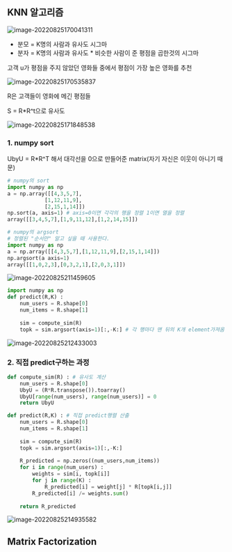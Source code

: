 ## KNN 알고리즘

![image-20220825170041311](C:\Users\kiki2\AppData\Roaming\Typora\typora-user-images\image-20220825170041311.png)

* 분모 = K명의 사람과 유사도 시그마
* 분자 = K명의 사람과 유사도 * 비슷한 사람이 준 평점을 곱한것의 시그마

고객 u가 평점을 주지 않았던 영화들 중에서 평점이 가장 높은 영화를 추천

![image-20220825170535837](C:\Users\kiki2\AppData\Roaming\Typora\typora-user-images\image-20220825170535837.png)

R은 고객들이 영화에 메긴 평점들

S = R*R^t으로 유사도

![image-20220825171848538](C:\Users\kiki2\AppData\Roaming\Typora\typora-user-images\image-20220825171848538.png)

### 1. numpy sort

UbyU = R*R^T 해서 대각선을 0으로 만들어준 matrix(자기 자신은 이웃이 아니기 때문)

```python
# numpy의 sort
import numpy as np
a = np.array([[4,3,5,7],
            [1,12,11,9],
            [2,15,1,14]])
np.sort(a, axis=1) # axis=0이면 각각의 행을 정렬 1이면 열을 정렬
array([[3,4,5,7],[1,9,11,12],[1,2,14,15]])
```

```python
# numpy의 argsort
# 정렬된 "순서만" 알고 싶을 때 사용한다.
import numpy as np
a = np.array([[4,3,5,7],[1,12,11,9],[2,15,1,14]])
np.argsort(a axis=1)
array([[1,0,2,3],[0,3,2,1],[2,0,3,1]])
```

![image-20220825211459605](C:\Users\kiki2\AppData\Roaming\Typora\typora-user-images\image-20220825211459605.png)

```python
import numpy as np
def predict(R,K) :
    num_users = R.shape[0]
    num_items = R.shape[1]
    
    sim = compute_sim(R)
    topk = sim.argsort(axis=1)[:,-K:] # 각 행마다 맨 뒤의 K개 element가져옴 
```

![image-20220825212433003](C:\Users\kiki2\AppData\Roaming\Typora\typora-user-images\image-20220825212433003.png)

### 2. 직접 predict구하는 과정

```python
def compute_sim(R) : # 유사도 계산
    num_users = R.shape[0]
    UbyU = (R*R.transpose()).toarray()
    UbyU[range(num_users), range(num_users)] = 0
    return UbyU

def predict(R,K) : # 직접 predict행렬 산출
    num_users = R.shape[0]
    num_items = R.shape[1]
    
    sim = compute_sim(R)
    topk = sim.argsort(axis=1)[:,-K:]
    
    R_predicted = np.zeros((num_users,num_items))
    for i in range(num_users) :
        weights = sim[i, topk[i]]
        for j in range(K) :
            R_predicted[i] = weight[j] * R[topk[i,j]]
        R_predicted[i] /= weights.sum()
    
    return R_predicted
```

![image-20220825214935582](C:\Users\kiki2\AppData\Roaming\Typora\typora-user-images\image-20220825214935582.png)



## Matrix Factorization

